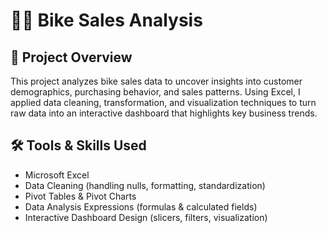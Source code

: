 # 🚴‍♂️ Bike Sales Analysis

## 📌 Project Overview  
This project analyzes bike sales data to uncover insights into customer demographics, purchasing behavior, and sales patterns. Using Excel, I applied data cleaning, transformation, and visualization techniques to turn raw data into an interactive dashboard that highlights key business trends.
## 🛠 Tools & Skills Used
- Microsoft Excel
- Data Cleaning (handling nulls, formatting, standardization)
- Pivot Tables & Pivot Charts
- Data Analysis Expressions (formulas & calculated fields)
- Interactive Dashboard Design (slicers, filters, visualization)
